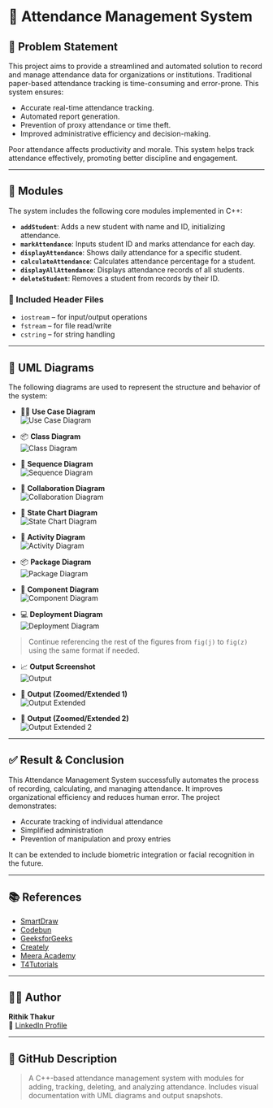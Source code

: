# 📘 Attendance Management System

## 📌 Problem Statement

This project aims to provide a streamlined and automated solution to record and manage attendance data for organizations or institutions. Traditional paper-based attendance tracking is time-consuming and error-prone. This system ensures:

- Accurate real-time attendance tracking.
- Automated report generation.
- Prevention of proxy attendance or time theft.
- Improved administrative efficiency and decision-making.

Poor attendance affects productivity and morale. This system helps track attendance effectively, promoting better discipline and engagement.

---

## 🔧 Modules

The system includes the following core modules implemented in C++:

- **`addStudent`**: Adds a new student with name and ID, initializing attendance.
- **`markAttendance`**: Inputs student ID and marks attendance for each day.
- **`displayAttendance`**: Shows daily attendance for a specific student.
- **`calculateAttendance`**: Calculates attendance percentage for a student.
- **`displayAllAttendance`**: Displays attendance records of all students.
- **`deleteStudent`**: Removes a student from records by their ID.

### 📁 Included Header Files

- `iostream` – for input/output operations
- `fstream` – for file read/write
- `cstring` – for string handling

---

## 🧩 UML Diagrams

The following diagrams are used to represent the structure and behavior of the system:

- 🧑‍💼 **Use Case Diagram**  
  ![Use Case Diagram](doc/fig(a).png)

- 📦 **Class Diagram**  
  ![Class Diagram](doc/fig(b).png)

- 🔄 **Sequence Diagram**  
  ![Sequence Diagram](doc/fig(c).png)

- 🤝 **Collaboration Diagram**  
  ![Collaboration Diagram](doc/fig(d).png)

- 🔁 **State Chart Diagram**  
  ![State Chart Diagram](doc/fig(e).png)

- 🧠 **Activity Diagram**  
  ![Activity Diagram](doc/fig(f).png)

- 📦 **Package Diagram**  
  ![Package Diagram](doc/fig(g).png)

- 🧩 **Component Diagram**  
  ![Component Diagram](doc/fig(h).png)

- 💻 **Deployment Diagram**  
  ![Deployment Diagram](doc/fig(i).png)

> Continue referencing the rest of the figures from `fig(j)` to `fig(z)` using the same format if needed.

- 📈 **Output Screenshot**  
  ![Output](doc/fig(z).png)

- 🧪 **Output (Zoomed/Extended 1)**  
  ![Output Extended](doc/fig(zi).png)

- 🧪 **Output (Zoomed/Extended 2)**  
  ![Output Extended 2](doc/fig(zii).png)

---

## ✅ Result & Conclusion

This Attendance Management System successfully automates the process of recording, calculating, and managing attendance. It improves organizational efficiency and reduces human error. The project demonstrates:

- Accurate tracking of individual attendance
- Simplified administration
- Prevention of manipulation and proxy entries

It can be extended to include biometric integration or facial recognition in the future.

---

## 📚 References

- [SmartDraw](https://cloud.smartdraw.com)
- [Codebun](https://codebun.com)
- [GeeksforGeeks](https://www.geeksforgeeks.org)
- [Creately](https://creately.com)
- [Meera Academy](https://meeraacademy.com)
- [T4Tutorials](https://t4tutorials.com)

---

## 👨‍💻 Author

**Rithik Thakur**  
🔗 [LinkedIn Profile](https://www.linkedin.com/in/rithik-thakur-ba954924b)

---

## 🔖 GitHub Description

> A C++-based attendance management system with modules for adding, tracking, deleting, and analyzing attendance. Includes visual documentation with UML diagrams and output snapshots.
